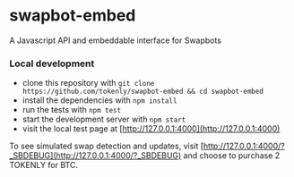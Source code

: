 # swapbot-embed

A Javascript API and embeddable interface for Swapbots



### Local development

- clone this repository with `git clone https://github.com/tokenly/swapbot-embed && cd swapbot-embed`
- install the dependencies with `npm install`
- run the tests with `npm test`
- start the development server with `npm start`
- visit the local test page at [http://127.0.0.1:4000](http://127.0.0.1:4000)

To see simulated swap detection and updates, visit [http://127.0.0.1:4000/?_SBDEBUG](http://127.0.0.1:4000/?_SBDEBUG) and choose to purchase 2 TOKENLY for BTC.


